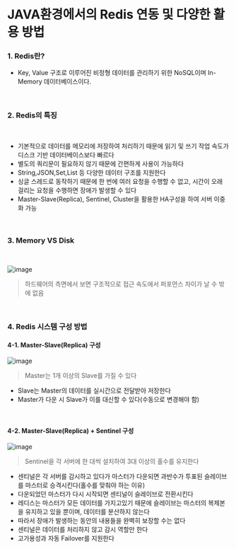 <h1>JAVA환경에서의 Redis 연동 및 다양한 활용 방법</h1>

<h3>1. Redis란?</h3>

- Key, Value 구조로 이루어진 비정형 데이터를 관리하기 위한 NoSQL이며 In-Memory 데이터베이스이다.

<br/>

<h3>2. Redis의 특징</h3>

<br/>

- 기본적으로 데이터를 메모리에 저장하여 처리하기 때문에 읽기 및 쓰기 작업 속도가 디스크 기반 데이터베이스보다 빠르다
- 별도의 쿼리문이 필요하지 않기 때문에 간편하게 사용이 가능하다
- String,JSON,Set,List 등 다양한 데이터 구조를 지원한다
- 싱글 스레드로 동작하기 때문에 한 번에 여러 요청을 수행할 수 없고, 시간이 오래 걸리는 요청을 수행하면 장애가 발생할 수 있다
- Master-Slave(Replica), Sentinel, Cluster을 활용한 HA구성을 하여 서버 이중화 가능

<br/>

<h3>3. Memory VS Disk</h3>

<br/>

![image](https://github.com/user-attachments/assets/92bafc28-4065-476e-bf48-00f66d0d468e)

> 하드웨어의 측면에서 보면 구조적으로 접근 속도에서 퍼포먼스 차이가 날 수 밖에 없음

<br/>

<h3>4. Redis 시스템 구성 방법</h3>

<h4>4-1. Master-Slave(Replica) 구성</h4>

![image](https://github.com/user-attachments/assets/443a61a9-dbfe-4f22-89c1-2a4a6960d144)
> Master는 1개 이상의 Slave를 가질 수 있다

- Slave는 Master의 데이터를 실시간으로 전달받아 저장한다
- Master가 다운 시 Slave가 이를 대신할 수 있다(수동으로 변경해야 함)

<br/>

<h4>4-2. Master-Slave(Replica) + Sentinel 구성</h4>

![image](https://github.com/user-attachments/assets/11a4f295-ef2f-46e3-a818-4a7e41f7a2fc)
> Sentinel을 각 서버에 한 대씩 설치하여 3대 이상의 홀수를 유지한다

- 센티널은 각 서버를 감시하고 있다가 마스터가 다운되면 과반수가 투표된 슬레이브를 마스터로 승격시킨다(홀수를 맞춰야 하는 이유)
- 다운되었던 마스터가 다시 시작되면 센티널이 슬레이브로 전환시킨다
- 레디스는 마스터가 모든 데이터를 가지고있기 때문에 슬레이브는 마스터의 복제본을 유지하고 있을 뿐이며, 데이터를 분산하지 않는다
- 따라서 장애가 발생하는 동안의 내용들을 완벽히 보장할 수는 없다
- 센티널은 데이터를 처리하지 않고 감시 역할만 한다
- 고가용성과 자동 Failover를 지원한다
